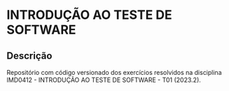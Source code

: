 # INTRODUÇÃO AO TESTE DE SOFTWARE

## Descrição
Repositório com código versionado dos exercícios resolvidos na disciplina IMD0412 - INTRODUÇÃO AO TESTE DE SOFTWARE - T01 (2023.2).
